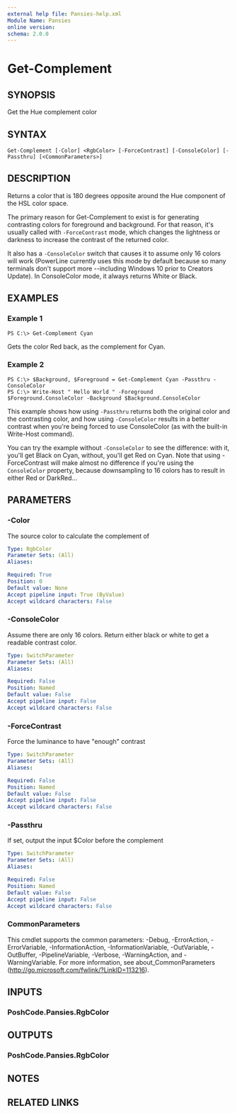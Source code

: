 ```yaml
---
external help file: Pansies-help.xml
Module Name: Pansies
online version:
schema: 2.0.0
---
```


# Get-Complement

## SYNOPSIS

Get the Hue complement color

## SYNTAX

```
Get-Complement [-Color] <RgbColor> [-ForceContrast] [-ConsoleColor] [-Passthru] [<CommonParameters>]
```

## DESCRIPTION

Returns a color that is 180 degrees opposite around the Hue component of the HSL color space.

The primary reason for Get-Complement to exist is for generating contrasting colors for foreground and background. For that reason, it's usually called with `-ForceContrast` mode, which changes the lightness or darkness to increase the contrast of the returned color.

It also has a `-ConsoleColor` switch that causes it to assume only 16 colors will work (PowerLine currently uses this mode by default because so many terminals don't support more --including Windows 10 prior to Creators Update). In ConsoleColor mode, it always returns White or Black.

## EXAMPLES

### Example 1

```
PS C:\> Get-Complement Cyan
```

Gets the color Red back, as the complement for Cyan.

### Example 2

```
PS C:\> $Background, $Foreground = Get-Complement Cyan -Passthru -ConsoleColor
PS C:\> Write-Host " Hello World " -Foreground $Foreground.ConsoleColor -Background $Background.ConsoleColor
```

This example shows how using `-Passthru` returns both the original color and the contrasting color, and how using `-ConsoleColor` results in a better contrast when you're being forced to use ConsoleColor (as with the built-in Write-Host command).

You can try the example without `-ConsoleColor` to see the difference: with it, you'll get Black on Cyan, without, you'll get Red on Cyan. Note that using -ForceContrast will make almost no difference if you're using the `ConsoleColor` property, because downsampling to 16 colors has to result in either Red or DarkRed...

## PARAMETERS

### -Color

The source color to calculate the complement of

```yaml
Type: RgbColor
Parameter Sets: (All)
Aliases:

Required: True
Position: 0
Default value: None
Accept pipeline input: True (ByValue)
Accept wildcard characters: False
```

### -ConsoleColor

Assume there are only 16 colors. Return either black or white to get a readable contrast color.

```yaml
Type: SwitchParameter
Parameter Sets: (All)
Aliases:

Required: False
Position: Named
Default value: False
Accept pipeline input: False
Accept wildcard characters: False
```

### -ForceContrast

Force the luminance to have "enough" contrast

```yaml
Type: SwitchParameter
Parameter Sets: (All)
Aliases:

Required: False
Position: Named
Default value: False
Accept pipeline input: False
Accept wildcard characters: False
```

### -Passthru

If set, output the input $Color before the complement

```yaml
Type: SwitchParameter
Parameter Sets: (All)
Aliases:

Required: False
Position: Named
Default value: False
Accept pipeline input: False
Accept wildcard characters: False
```

### CommonParameters
This cmdlet supports the common parameters: -Debug, -ErrorAction, -ErrorVariable, -InformationAction, -InformationVariable, -OutVariable, -OutBuffer, -PipelineVariable, -Verbose, -WarningAction, and -WarningVariable. For more information, see about_CommonParameters (http://go.microsoft.com/fwlink/?LinkID=113216).

## INPUTS

### PoshCode.Pansies.RgbColor

## OUTPUTS

### PoshCode.Pansies.RgbColor

## NOTES

## RELATED LINKS
